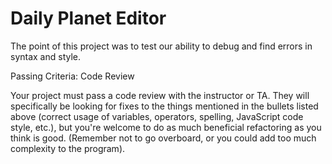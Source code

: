 Daily Planet Editor
====================

The point of this project was to test our ability to debug and find errors in syntax and style.

Passing Criteria: Code Review

Your project must pass a code review with the instructor or TA. They will specifically be looking for fixes to the things mentioned in the bullets listed above (correct usage of variables, operators, spelling, JavaScript code style, etc.), but you're welcome to do as much beneficial refactoring as you think is good. (Remember not to go overboard, or you could add too much complexity to the program).